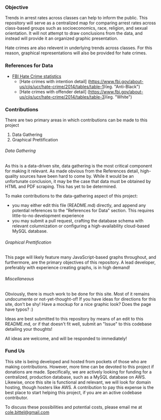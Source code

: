 ### Objective

Trends in arrest rates across classes can help to inform the public. This repository will serve as a centralized map for comparing arrest rates across class-based groups such as socioeconomics, race, religion, and sexual orientation. It will not attempt to draw conclusions from the data, and instead will provide it an organized graphic presentation.

Hate crimes are also relevent in underlying trends across classes. For this reason, graphical representations will also be provided for hate crimes.

### References for Data

- [FBI Hate Crime statistics](https://www.fbi.gov/about-us/cjis/ucr/hate-crime/2014/topic-pages/victims_final)
  - [Hate crimes with intention detail] (https://www.fbi.gov/about-us/cjis/ucr/hate-crime/2014/tables/table-1)(eg. "Anti-Black")
  - [Hate crimes with offender detail] (https://www.fbi.gov/about-us/cjis/ucr/hate-crime/2014/tables/table-3)(eg. "White")

### Contributions

There are two primary areas in which contributions can be made to this project

1. Data Gathering
2. Graphical Prettification

###### Data Gathering

As this is a data-driven site, data gathering is the most critical component for making it relevant. As made obvious from the References detail, high-quality sources have been hard to come by. While it would be an unfortunate conclusion, it may be the case that data must be obtained by HTML and PDF scraping. This has yet to be determined.

To make contributions to the data-gathering aspect of this project:

- you may either edit this file (README.md) directly, and append any potential references to the "References for Data" section. This requires little-to-no development experience
- you may submit a pull request, crafting the database schema with relevant columnization or configuring a high-availability cloud-based MySQL database.

###### Graphical Prettification

This page will likely feature many JavaScript-based graphs throughout, and furthermore, are the primary objectives of this repository. A lead developer, preferably with experience creating graphs, is in high demand!


###### Miscellaneous

Obviously, there is much work to be done for this site. Most of it remains undocumente or not-yet-thought-of! If you have ideas for directions for this site, don't be shy! Have a mockup for a nice graphic look? Does the page have typos? :)

Ideas are best submitted to this repository by means of an edit to this README.md, or if that doesn't fit well, submit an "Issue" to this codebase detailing your thoughts!

All ideas are welcome, and will be responded to immediately!

### Fund Us

This site is being developed and hosted from pockets of those who are making contributions. However, more time can be devoted to this project if donations are made. Specifically, we are actively looking for funding for a centralized, production database, such as a MySQL database on AWS. Likewise, once this site is functional and relevant, we will look for domain hosting, though hosters like AWS. A contribution to pay this expense is the best place to start helping this project, if you are an active codebase contributor.

To discuss these possibilities and potential costs, please email me at cole.bittel@gmail.com
